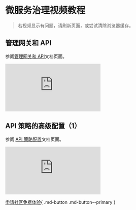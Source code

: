 # 微服务治理视频教程

> 若视频显示有问题，请刷新页面，或尝试清除浏览器缓存。

## 管理网关和 API

参阅[管理网关和 API](../skoala/ms-gateway/api/add-api.md)文档页面。

<div class="responsive-video-container">
<iframe src="https://harbor-test2.cn-sh2.ufileos.com/docs/videos/gateway%26api.mp4" scrolling="no" border="0" frameborder="no" framespacing="0" allowfullscreen="true"> </iframe>
</div>

## API 策略的高级配置（1）

参阅 [API 策略配置](../skoala/ms-gateway/api/api-policy.md)文档页面。

<div class="responsive-video-container">
<iframe src="https://harbor-test2.cn-sh2.ufileos.com/docs/videos/apipolicy1.mp4" scrolling="no" border="0" frameborder="no" framespacing="0" allowfullscreen="true"> </iframe>
</div>


[申请社区免费体验](../dce/license0.md){ .md-button .md-button--primary }

